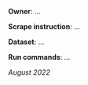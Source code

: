 **Owner**: ...
 
**Scrape instruction**: ...

**Dataset**: ...

**Run commands**: ...

_August 2022_

